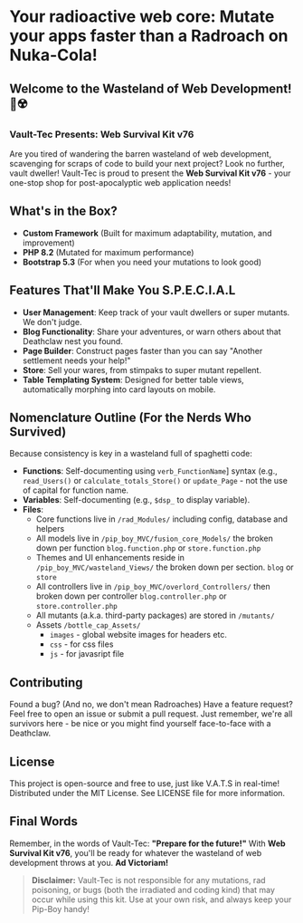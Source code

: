 # Your radioactive web core: Mutate your apps faster than a Radroach on Nuka-Cola!

## Welcome to the Wasteland of Web Development! 🚀☢️
### Vault-Tec Presents: Web Survival Kit v76

Are you tired of wandering the barren wasteland of web development, scavenging for scraps of code to build your next project? Look no further, vault dweller! Vault-Tec is proud to present the **Web Survival Kit v76** - your one-stop shop for post-apocalyptic web application needs!

## What's in the Box?
- **Custom Framework** (Built for maximum adaptability, mutation, and improvement)
- **PHP 8.2** (Mutated for maximum performance)
- **Bootstrap 5.3** (For when you need your mutations to look good)

## Features That'll Make You S.P.E.C.I.A.L
- **User Management**: Keep track of your vault dwellers or super mutants. We don't judge.
- **Blog Functionality**: Share your adventures, or warn others about that Deathclaw nest you found.
- **Page Builder**: Construct pages faster than you can say "Another settlement needs your help!"
- **Store**: Sell your wares, from stimpaks to super mutant repellent.
- **Table Templating System**: Designed for better table views, automatically morphing into card layouts on mobile.

## Nomenclature Outline (For the Nerds Who Survived)
Because consistency is key in a wasteland full of spaghetti code:
- **Functions**: Self-documenting using `verb_FunctionName`] syntax (e.g., `read_Users()` or `calculate_totals_Store()` or `update_Page` - not the use of capital for function name.
- **Variables**: Self-documenting (e.g., `$dsp_` to display variable).
- **Files**:
  - Core functions live in `/rad_Modules/` including config, database and helpers
  - All models live in `/pip_boy_MVC/fusion_core_Models/` the broken down per function `blog.function.php` or `store.function.php`
  - Themes and UI enhancements reside in `/pip_boy_MVC/wasteland_Views/` the broken down per section. `blog` or `store`
  - All controllers live in `/pip_boy_MVC/overlord_Controllers/` then broken down per controller `blog.controller.php` or `store.controller.php`
  - All mutants (a.k.a. third-party packages) are stored in `/mutants/`
  - Assets `/bottle_cap_Assets/`
     -  `images` - global website images for headers etc.
     -  `css` - for css files
     -  `js` - for javasript file   

## Contributing
Found a bug? (And no, we don't mean Radroaches) Have a feature request? Feel free to open an issue or submit a pull request. Just remember, we're all survivors here - be nice or you might find yourself face-to-face with a Deathclaw.

## License
This project is open-source and free to use, just like V.A.T.S in real-time! Distributed under the MIT License. See LICENSE file for more information.

## Final Words
Remember, in the words of Vault-Tec: **"Prepare for the future!"** With **Web Survival Kit v76**, you'll be ready for whatever the wasteland of web development throws at you. **Ad Victoriam!**

> **Disclaimer:** Vault-Tec is not responsible for any mutations, rad poisoning, or bugs (both the irradiated and coding kind) that may occur while using this kit. Use at your own risk, and always keep your Pip-Boy handy!

